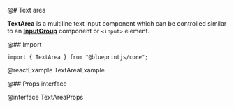 @# Text area

**TextArea** is a multiline text input component which can be controlled similar to an
[**InputGroup**](#core/components/input-group) component or `<input>` element.

@## Import

```tsx
import { TextArea } from "@blueprintjs/core";
```

@reactExample TextAreaExample

@## Props interface

@interface TextAreaProps
